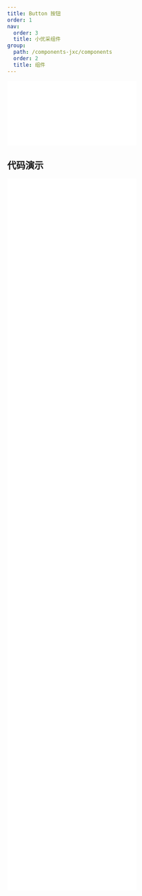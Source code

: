 ```yaml
---
title: Button 按钮
order: 1
nav:
  order: 3
  title: 小优采组件
group:
  path: /components-jxc/components
  order: 2
  title: 组件
---
```


<div>
<embed src="@docs-common/button/index.md"></embed>
</div>
        
## 代码演示

<Row gutter=8>

  <Col span=12>
    
  <div class="code-box"><embed src="@abiz-rc-jxc/button/demo/basic-button-jxc.md"></embed></div>
          
  <div class="code-box"><embed src="@abiz-rc-jxc/button/demo/danger-button-jxc.md"></embed></div>
          
  <div class="code-box"><embed src="@abiz-rc-jxc/button/demo/ghost-button-jxc.md"></embed></div>
          
  <div class="code-box"><embed src="@abiz-rc-jxc/button/demo/legacy-group-button-jxc.md"></embed></div>
          
  <div class="code-box"><embed src="@abiz-rc-jxc/button/demo/multiple-button-jxc.md"></embed></div>
          
  </Col>
          
  <Col span=12>
    
  <div class="code-box"><embed src="@abiz-rc-jxc/button/demo/block-button-jxc.md"></embed></div>
          
  <div class="code-box"><embed src="@abiz-rc-jxc/button/demo/disabled-button-jxc.md"></embed></div>
          
  <div class="code-box"><embed src="@abiz-rc-jxc/button/demo/icon-button-jxc.md"></embed></div>
          
  <div class="code-box"><embed src="@abiz-rc-jxc/button/demo/loading-button-jxc.md"></embed></div>
          
  <div class="code-box"><embed src="@abiz-rc-jxc/button/demo/size-button-jxc.md"></embed></div>
          
  </Col>
          
</Row>
        
<div><embed src="@docs-common/button/index-api.md"></embed><div>
        